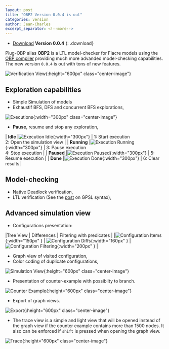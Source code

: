 ```yaml
---
layout: post
title: "OBP2 Version 0.0.4 is out"
categories: version
author: Jean-Charles
excerpt_separator: <!--more-->
---
```


- [Download](https://bintray.com/plug-obp/distributions/download_file?file_path=plug-obp2-0.0.4.zip)
**Version 0.0.4**
{: .download}

Plug-OBP alias **OBP2** is a LTL model-checker for Fiacre models using the [OBP compiler](http://www.obpcdl.org/doku.php) providing much more advanded model-checking capabilities.
The new version `0.0.4` is out with tons of new features.
<!--more-->
![Verification View](/images/obp2/0.0.4/VerificationView.png){:height="600px" class="center-image"}

## Exploration capabilities

- Simple Simulation of models
- Exhaustif BFS, DFS and concurrent BFS explorations,

![Executions](/images/obp2/0.0.4/Executions.png){:width="300px" class="center-image"}

- **Pause**, resume and stop any exploration,

| **Idle** |![Execution Idle](/images/obp2/0.0.4/ExecutionIdle.png){:width="300px"} | 1: Start execution <br/> 2: Open the simulation view |
| **Running** |![Execution Running](/images/obp2/0.0.4/ExecutionRunning.png){:width="300px"} | 3: Pause execution <br/> 4: Stop execution |
| **Paused** |![Execution Paused](/images/obp2/0.0.4/ExecutionPaused.png){:width="300px"} | 5: Resume execution |
| **Done** |![Execution Done](/images/obp2/0.0.4/ExecutionDone.png){:width="300px"} | 6: Clear results|

## Model-checking

- Native Deadlock verification,
- LTL verification (See the [post](/properties/2018/04/11/ltl/) on GPSL syntax),

## Advanced simulation view

- Configurations presentation:

|Tree View | Differences | Filtering with predicates |
|![Configuration Items](/images/obp2/0.0.4/ConfigurationItems.png){:width="150px" } | ![Configuration Diffs](/images/obp2/0.0.4/ConfigurationDiffs.png){:width="160px" } | ![Configuration Filtering](/images/obp2/0.0.4/ConfigurationFiltering.png){:width="200px" } |

- Graph view of visited configuration,
- Color coding of duplicate configurations,

![Simulation View](/images/obp2/0.0.4/SimulationView.png){:height="600px" class="center-image"}

- Presentation of counter-example with possibilty to branch.

![Counter Example](/images/obp2/0.0.4/CounterExample.png){:height="600px" class="center-image"}

- Export of graph views.

![Export](/images/obp2/0.0.4/GraphExport.png){:height="600px" class="center-image"}

- The trace view is a simple and light view that will be opened instead of the graph view if the counter example contains more than 1500 nodes. It also can be enforced if `shift` is pressed when opening the graph view.

![Trace](/images/obp2/0.0.4/TraceView.png){:height="600px" class="center-image"}

